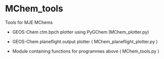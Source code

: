 MChem_tools
===========

Tools for MJE MChems

- GEOS-Chem ctm.bpch plotter using PyGChem (MChem_plotter.py)

- GEOS-Chem planeflight output plotter ( MChem_planeflight_plotter.py )

- Module containing functions for programmes above ( MChem_tools.py )
